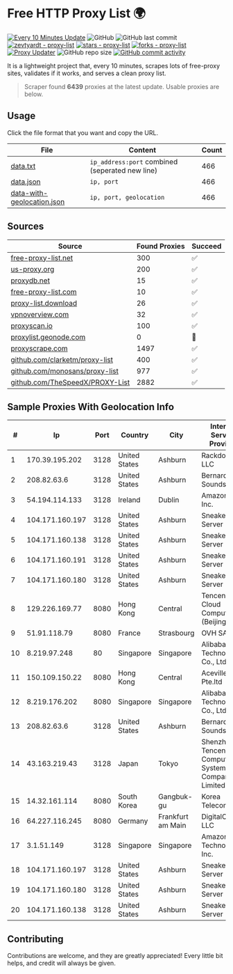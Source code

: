 
# Free HTTP Proxy List 🌍

[![Every 10 Minutes Update](https://github.com/mertguvencli/http-proxy-list/actions/workflows/main.yml/badge.svg?branch=main)](https://github.com/mertguvencli/http-proxy-list/actions/workflows/main.yml)
![GitHub](https://img.shields.io/github/license/mertguvencli/http-proxy-list)
![GitHub last commit](https://img.shields.io/github/last-commit/mertguvencli/http-proxy-list)
[![zevtyardt - proxy-list](https://img.shields.io/static/v1?label=zevtyardt&message=proxy-list&color=blue&logo=github)](https://github.com/zevtyardt/proxy-list "Go to GitHub repo")
[![stars - proxy-list](https://img.shields.io/github/stars/zevtyardt/proxy-list?style=social)](https://github.com/zevtyardt/proxy-list)
[![forks - proxy-list](https://img.shields.io/github/forks/zevtyardt/proxy-list?style=social)](https://github.com/zevtyardt/proxy-list)
[![Proxy Updater](https://github.com/zevtyardt/proxy-list/workflows/Proxy%20Updater/badge.svg)](https://github.com/zevtyardt/proxy-list/actions?query=workflow:"Proxy+Updater")
![GitHub repo size](https://img.shields.io/github/repo-size/zevtyardt/proxy-list)
[![GitHub commit activity](https://img.shields.io/github/commit-activity/m/zevtyardt/proxy-list?logo=commits)](https://github.com/zevtyardt/proxy-list/commits/main)

It is a lightweight project that, every 10 minutes, scrapes lots of free-proxy sites, validates if it works, and serves a clean proxy list.

> Scraper found **6439** proxies at the latest update. Usable proxies are below.

## Usage

Click the file format that you want and copy the URL.

|File|Content|Count|
|----|-------|-----|
|[data.txt](https://raw.githubusercontent.com/mertguvencli/http-proxy-list/main/proxy-list/data.txt)|`ip_address:port` combined (seperated new line)|466|
|[data.json](https://raw.githubusercontent.com/mertguvencli/http-proxy-list/main/proxy-list/data.json)|`ip, port`|466|
|[data-with-geolocation.json](https://raw.githubusercontent.com/mertguvencli/http-proxy-list/main/proxy-list/data-with-geolocation.json)|`ip, port, geolocation`|466|

## Sources

|Source|Found Proxies|Succeed|
|------|-------------|-------|
|[free-proxy-list.net](https://free-proxy-list.net)|300|✅|
|[us-proxy.org](https://www.us-proxy.org)|200|✅|
|[proxydb.net](http://proxydb.net)|15|✅|
|[free-proxy-list.com](https://free-proxy-list.com/?page=&port=&type%5B%5D=http&type%5B%5D=https&up_time=0&search=Search)|10|✅|
|[proxy-list.download](https://www.proxy-list.download/HTTP)|26|✅|
|[vpnoverview.com](https://vpnoverview.com/privacy/anonymous-browsing/free-proxy-servers)|32|✅|
|[proxyscan.io](https://www.proxyscan.io)|100|✅|
|[proxylist.geonode.com](https://proxylist.geonode.com/api/proxy-list?limit=300&page=1&sort_by=lastChecked&sort_type=desc&protocols=http,https)|0|🚫|
|[proxyscrape.com](https://api.proxyscrape.com/v2/?request=displayproxies&protocol=http&timeout=10000&country=all&ssl=all&anonymity=all)|1497|✅|
|[github.com/clarketm/proxy-list](https://raw.githubusercontent.com/clarketm/proxy-list/master/proxy-list-raw.txt)|400|✅|
|[github.com/monosans/proxy-list](https://raw.githubusercontent.com/monosans/proxy-list/main/proxies/http.txt)|977|✅|
|[github.com/TheSpeedX/PROXY-List](https://raw.githubusercontent.com/TheSpeedX/PROXY-List/master/http.txt)|2882|✅|


## Sample Proxies With Geolocation Info

|#|Ip|Port|Country|City|Internet Service Provider|
|-|--|----|-------|----|-------------------------|
|1|170.39.195.202|3128|United States|Ashburn|Rackdog, LLC|
|2|208.82.63.6|3128|United States|Ashburn|Bernardi Sounds|
|3|54.194.114.133|3128|Ireland|Dublin|Amazon.com, Inc.|
|4|104.171.160.197|3128|United States|Ashburn|Sneaker Server|
|5|104.171.160.138|3128|United States|Ashburn|Sneaker Server|
|6|104.171.160.191|3128|United States|Ashburn|Sneaker Server|
|7|104.171.160.180|3128|United States|Ashburn|Sneaker Server|
|8|129.226.169.77|8080|Hong Kong|Central|Tencent Cloud Computing (Beijing) Co|
|9|51.91.118.79|8080|France|Strasbourg|OVH SAS|
|10|8.219.97.248|80|Singapore|Singapore|Alibaba (US) Technology Co., Ltd.|
|11|150.109.150.22|8080|Hong Kong|Central|Aceville Pte.ltd|
|12|8.219.176.202|8080|Singapore|Singapore|Alibaba (US) Technology Co., Ltd.|
|13|208.82.63.6|3128|United States|Ashburn|Bernardi Sounds|
|14|43.163.219.43|3128|Japan|Tokyo|Shenzhen Tencent Computer Systems Company Limited|
|15|14.32.161.114|8080|South Korea|Gangbuk-gu|Korea Telecom|
|16|64.227.116.245|8080|Germany|Frankfurt am Main|DigitalOcean, LLC|
|17|3.1.51.149|3128|Singapore|Singapore|Amazon Technologies Inc.|
|18|104.171.160.197|3128|United States|Ashburn|Sneaker Server|
|19|104.171.160.180|3128|United States|Ashburn|Sneaker Server|
|20|104.171.160.138|3128|United States|Ashburn|Sneaker Server|



## Contributing

Contributions are welcome, and they are greatly appreciated! Every
little bit helps, and credit will always be given.

